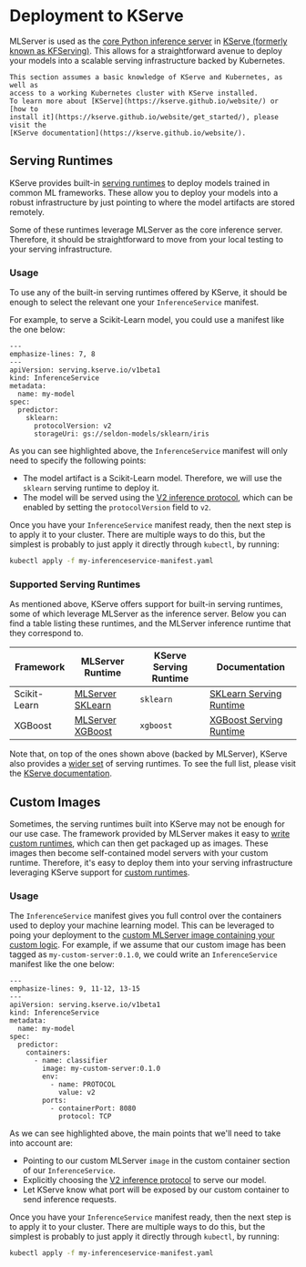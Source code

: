 # Deployment to KServe

MLServer is used as the [core Python inference
server](https://kserve.github.io/website/modelserving/v1beta1/sklearn/v2/) in
[KServe (formerly known as KFServing)](https://kserve.github.io/website/).
This allows for a straightforward avenue to deploy your models into a scalable
serving infrastructure backed by Kubernetes.

```{note}
This section assumes a basic knowledge of KServe and Kubernetes, as well as
access to a working Kubernetes cluster with KServe installed.
To learn more about [KServe](https://kserve.github.io/website/) or [how to
install it](https://kserve.github.io/website/get_started/), please visit the
[KServe documentation](https://kserve.github.io/website/).
```

## Serving Runtimes

KServe provides built-in [serving
runtimes](https://kserve.github.io/website/modelserving/v1beta1/serving_runtime/)
to deploy models trained in common ML frameworks.
These allow you to deploy your models into a robust infrastructure by just
pointing to where the model artifacts are stored remotely.

Some of these runtimes leverage MLServer as the core inference server.
Therefore, it should be straightforward to move from your local testing to your
serving infrastructure.

### Usage

To use any of the built-in serving runtimes offered by KServe, it should be
enough to select the relevant one your `InferenceService` manifest.

For example, to serve a Scikit-Learn model, you could use a manifest like the
one below:

```{code-block} yaml
---
emphasize-lines: 7, 8
---
apiVersion: serving.kserve.io/v1beta1
kind: InferenceService
metadata:
  name: my-model
spec:
  predictor:
    sklearn:
      protocolVersion: v2
      storageUri: gs://seldon-models/sklearn/iris
```

As you can see highlighted above, the `InferenceService` manifest will only
need to specify the following points:

- The model artifact is a Scikit-Learn model. Therefore, we will use the
  `sklearn` serving runtime to deploy it.
- The model will be served using the [V2 inference
  protocol](https://kserve.github.io/website/modelserving/inference_api/),
  which can be enabled by setting the `protocolVersion` field to `v2`.

Once you have your `InferenceService` manifest ready, then the next step is to
apply it to your cluster.
There are multiple ways to do this, but the simplest is probably to just apply
it directly through `kubectl`, by running:

```bash
kubectl apply -f my-inferenceservice-manifest.yaml
```

### Supported Serving Runtimes

As mentioned above, KServe offers support for built-in serving runtimes, some
of which leverage MLServer as the inference server.
Below you can find a table listing these runtimes, and the MLServer inference
runtime that they correspond to.

| Framework    | MLServer Runtime                           | KServe Serving Runtime | Documentation                                                                                |
| ------------ | ------------------------------------------ | ---------------------- | -------------------------------------------------------------------------------------------- |
| Scikit-Learn | [MLServer SKLearn](../../runtimes/sklearn) | `sklearn`              | [SKLearn Serving Runtime](https://kserve.github.io/website/modelserving/v1beta1/sklearn/v2/) |
| XGBoost      | [MLServer XGBoost](../../runtimes/xgboost) | `xgboost`              | [XGBoost Serving Runtime](https://kserve.github.io/website/modelserving/v1beta1/xgboost/)    |

Note that, on top of the ones shown above (backed by MLServer), KServe also
provides a [wider
set](https://kserve.github.io/website/modelserving/v1beta1/serving_runtime/) of
serving runtimes.
To see the full list, please visit the [KServe
documentation](https://kserve.github.io/website/modelserving/v1beta1/serving_runtime/).

## Custom Images

Sometimes, the serving runtimes built into KServe may not be enough for our use
case.
The framework provided by MLServer makes it easy to [write custom
runtimes](../../runtimes/custom), which can then get packaged up as images.
These images then become self-contained model servers with your custom runtime.
Therefore, it's easy to deploy them into your serving infrastructure leveraging
KServe support for [custom
runtimes](https://kserve.github.io/website/modelserving/v1beta1/custom/custom_model/#deploy-the-custom-predictor-on-kserve).

### Usage

The `InferenceService` manifest gives you full control over the containers used
to deploy your machine learning model.
This can be leveraged to poing your deployment to the [custom MLServer image
containing your custom logic](../../runtimes/custom).
For example, if we assume that our custom image has been tagged as
`my-custom-server:0.1.0`, we could write an `InferenceService` manifest like
the one below:

```{code-block} yaml
---
emphasize-lines: 9, 11-12, 13-15
---
apiVersion: serving.kserve.io/v1beta1
kind: InferenceService
metadata:
  name: my-model
spec:
  predictor:
    containers:
      - name: classifier
        image: my-custom-server:0.1.0
        env:
          - name: PROTOCOL
            value: v2
        ports:
          - containerPort: 8080
            protocol: TCP
```

As we can see highlighted above, the main points that we'll need to take into
account are:

- Pointing to our custom MLServer `image` in the custom container section of
  our `InferenceService`.
- Explicitly choosing the [V2 inference
  protocol](https://kserve.github.io/website/modelserving/inference_api/) to
  serve our model.
- Let KServe know what port will be exposed by our custom container to send
  inference requests.

Once you have your `InferenceService` manifest ready, then the next step is to
apply it to your cluster.
There are multiple ways to do this, but the simplest is probably to just apply
it directly through `kubectl`, by running:

```bash
kubectl apply -f my-inferenceservice-manifest.yaml
```
